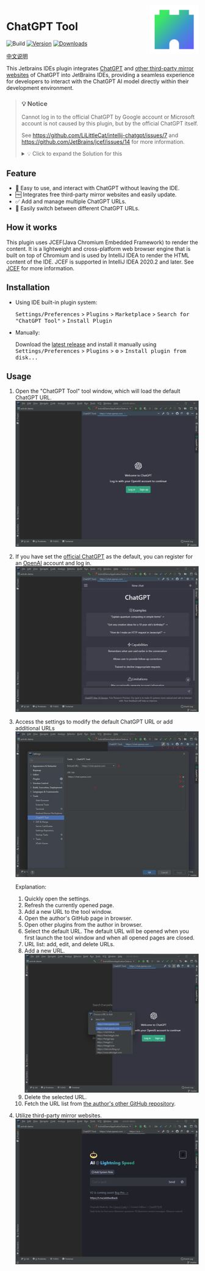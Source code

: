 <img src="src/main/resources/META-INF/pluginIcon.svg" align="right" width="128" height="128" alt="icon"/>

# ChatGPT Tool

![Build](https://github.com/LiLittleCat/intellij-chatgpt/workflows/Build/badge.svg)
[![Version](https://img.shields.io/jetbrains/plugin/v/20629-chatgpt-tool.svg)](https://plugins.jetbrains.com/plugin/20629-chatgpt-tool)
[![Downloads](https://img.shields.io/jetbrains/plugin/d/20629-chatgpt-tool.svg)](https://plugins.jetbrains.com/plugin/20629-chatgpt-tool)

[中文说明](README_CN.md)

This Jetbrains IDEs plugin integrates [ChatGPT](https://chat.openai.com/) and [other third-party mirror websites](https://github.com/LiLittleCat/awesome-free-chatgpt) of ChatGPT into JetBrains IDEs,
providing a seamless experience for developers to interact with the ChatGPT AI model directly within their development environment.

> ### 💡 Notice
> Cannot log in to the official ChatGPT by Google account or Microsoft account is not caused by this plugin, but by the
> official ChatGPT itself.
>
> See https://github.com/LiLittleCat/intellij-chatgpt/issues/7 and https://github.com/JetBrains/jcef/issues/14 for more
> information.
>
> <details>
> <summary>💡 Click to expand the Solution for this</summary>
>
> 1. Go to [https://chat.openai.com/chat](https://chat.openai.com/chat) and log in or sign up.
> 2. Open dev tools.
> 3. Open `Application` > `Cookies`.
      [![pSSKdmR.png](https://s1.ax1x.com/2022/12/28/pSSKdmR.png)](https://imgse.com/i/pSSKdmR)
> 4. Copy the value for `__Secure-next-auth.session-token` as settings value.
      [![pSSK6pD.png](https://s1.ax1x.com/2022/12/28/pSSK6pD.png)](https://imgse.com/i/pSSK6pD)
> 5. After you enter the session token, you need to restart the IDE because ChatGPT Tool Windows needs a restart, and
     you won't need to log in until the session token is expired.
> </details>

## Feature

- 🚀 Easy to use, and interact with ChatGPT without leaving the IDE.
- 🆓 Integrates free third-party mirror websites and easily update.
- ✅ Add and manage multiple ChatGPT URLs.
- 🔄 Easily switch between different ChatGPT URLs.

## How it works

This plugin uses JCEF(Java Chromium Embedded Framework) to render the content. It is a lightweight and cross-platform web browser engine that is built on top of Chromium and is used by IntelliJ IDEA to render the HTML content of the IDE.
JCEF is supported in IntelliJ IDEA 2020.2 and later. See [JCEF](https://plugins.jetbrains.com/docs/intellij/jcef.html) for more information.

## Installation

- Using IDE built-in plugin system:

  <kbd>Settings/Preferences</kbd> > <kbd>Plugins</kbd> > <kbd>Marketplace</kbd> > <kbd>Search for "ChatGPT Tool"</kbd> >
  <kbd>Install Plugin</kbd>

- Manually:

  Download the [latest release](https://github.com/LiLittleCat/intellij-chatgpt/releases/latest) and install it manually using
  <kbd>Settings/Preferences</kbd> > <kbd>Plugins</kbd> > <kbd>⚙️</kbd> > <kbd>Install plugin from disk...</kbd>


## Usage

1. Open the "ChatGPT Tool" tool window, which will load the default ChatGPT URL.
   ![](/image/login.png)
2. If you have set the [official ChatGPT](https://chat.openai.com/) as the default, you can register for an [OpenAI](https://beta.openai.com/signup) account and log in.
   ![](/image/use.png)
3. Access the settings to modify the default ChatGPT URL or add additional URLs
   ![](/image/settings-info.png)

   Explanation:
    1. Quickly open the settings.
    2. Refresh the currently opened page.
    3. Add a new URL to the tool window.
    4. Open the author's GitHub page in browser.
    5. Open other plugins from the author in browser.
    6. Select the default URL. The default URL will be opened when you first launch the tool window and when all opened pages are closed.
    7. URL list: add, edit, and delete URLs.
    8. Add a new URL.
       ![](/image/add-tab.png)
    9. Delete the selected URL.
    10. Fetch the URL list from [the author's other GitHub repository](https://github.com/LiLittleCat/awesome-free-chatgpt).
4. Utilize third-party mirror websites.
   ![](/image/another.png)